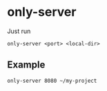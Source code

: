 # only-server
 Just run
```
only-server <port> <local-dir> 
```

## Example
```
only-server 8080 ~/my-project
```
